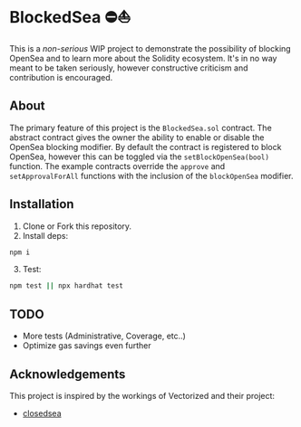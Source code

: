 # BlockedSea ⛔⛵

This is a *non-serious* WIP project to demonstrate the possibility of blocking OpenSea and to learn more about the Solidity ecosystem. It's in no way meant to be taken seriously, however constructive criticism and contribution is encouraged.

## About

The primary feature of this project is the `BlockedSea.sol` contract. The abstract contract gives the owner the ability to enable or disable the OpenSea blocking modifier. By default the contract is registered to block OpenSea, however this can be toggled via the `setBlockOpenSea(bool)` function. The example contracts override the `approve` and `setApprovalForAll` functions with the inclusion of the `blockOpenSea` modifier.

## Installation

1. Clone or Fork this repository.
2. Install deps:
```bash
npm i
```
3. Test:
```bash
npm test || npx hardhat test
```

## TODO
- More tests (Administrative, Coverage, etc..)
- Optimize gas savings even further

## Acknowledgements

This project is inspired by the workings of Vectorized and their project:
- [closedsea](https://github.com/Vectorized/closedsea)